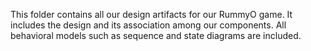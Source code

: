 This folder contains all our design artifacts for our RummyO game. 
It includes the design and its association among our components.
All behavioral models such as sequence and state diagrams are included.


